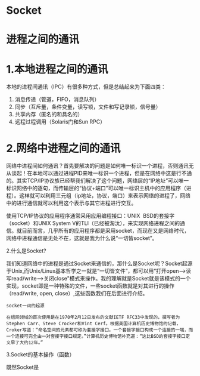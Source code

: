 # Socket

# 进程之间的通讯

# 1.本地进程之间的通讯

本地的进程间通讯（IPC）有很多种方式，但是总结起来为下面四类：

1. 消息传递（管道，FIFO，消息队列）
2. 同步（互斥量，条件变量，读写锁，文件和写记录锁，信号量）
3. 共享内存（匿名的和具名的）
4. 远程过程调用（Solaris门和Sun RPC）

# 2.网络中进程之间的通讯

网络中进程间如何通讯？首先要解决的问题是如何唯一标识一个进程，否则通讯无从谈起！在本地可以通过进程PID来唯一标识一个进程，但是在网络中这是行不通的。其实TCP/IP协议族已经帮我们解决了这个问题，网络层的“IP地址”可以唯一标识网络中的逐句，而传输层的“协议+端口”可以唯一标识主机中的应用程序（进程）。这样就可以利用三元组（ip地址，协议，端口）来表示网络的进程了，网络中的进行通信就可以利用这个表示与其它进程进行交互。

使用TCP/IP协议的应用程序通常采用应用编程接口：UNIX  BSD的套接字（socket）和UNIX System V的TLI（已经被淘汰），来实现网络进程之间的通信。就目前而言，几乎所有的应用程序都是采用socket，而现在又是网络时代，网络中进程通信是无处不在，这就是我为什么说“一切皆socket”。

2.什么是Socket?

我们知道网络中的进程是通过Socket来通信的，那什么是Socket呢？Socket起源于Unix,而Unix/Linux基本哲学之一就是“一切皆文件”，都可以用“打开open--&gt;读写read/write--&gt;关闭close"模式来操作。我的理解就是Socket就是该模式的一个实现，socket即是一种特殊的文件，一些socket函数就是对其进行的操作（read/write, open, close）,这些函数我们在后面进行介绍。

```
socket一词的起源

在组网领域的首次使用是在1970年2月12日发布的文献IETF RFC33中发现的，撰写者为Stephen Carr、Steve Crocker和Vint Cerf。根据美国计算机历史博物馆的记载，Croker写道：“命名空间的元素都可称为套接字接口。一个套接字接口构成一个连接的一端，而一个连接可完全由一对套接字接口规定。”计算机历史博物馆补充道：“这比BSD的套接字接口定义早了大约12年。”
```

3.Socket的基本操作（函数）

既然Socket是







